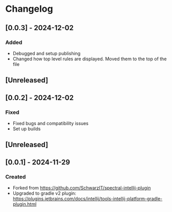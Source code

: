 <!-- @formatter:off -->
<!-- Keep a Changelog guide -> https://keepachangelog.com -->

# Changelog

## [0.0.3] - 2024-12-02

### Added

- Debugged and setup publishing
- Changed how top level rules are displayed. Moved them to the top of the file

## [Unreleased]

## [0.0.2] - 2024-12-02

### Fixed

- Fixed bugs and compatibility issues
- Set up builds

## [Unreleased]

## [0.0.1] - 2024-11-29

### Created

- Forked from https://github.com/SchwarzIT/spectral-intellij-plugin
- Upgraded to gradle v2 plugin: https://plugins.jetbrains.com/docs/intellij/tools-intellij-platform-gradle-plugin.html

